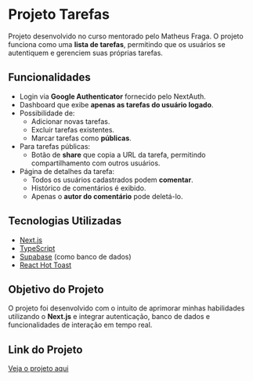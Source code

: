 # Projeto Tarefas

Projeto desenvolvido no curso mentorado pelo Matheus Fraga. O projeto funciona como uma **lista de tarefas**, permitindo que os usuários se autentiquem e gerenciem suas próprias tarefas.

## Funcionalidades

- Login via **Google Authenticator** fornecido pelo NextAuth.
- Dashboard que exibe **apenas as tarefas do usuário logado**.
- Possibilidade de:
  - Adicionar novas tarefas.
  - Excluir tarefas existentes.
  - Marcar tarefas como **públicas**.
- Para tarefas públicas:
  - Botão de **share** que copia a URL da tarefa, permitindo compartilhamento com outros usuários.
- Página de detalhes da tarefa:
  - Todos os usuários cadastrados podem **comentar**.
  - Histórico de comentários é exibido.
  - Apenas o **autor do comentário** pode deletá-lo.

## Tecnologias Utilizadas

- [Next.js](https://nextjs.org/)
- [TypeScript](https://www.typescriptlang.org/)
- [Supabase](https://supabase.com/) (como banco de dados)
- [React Hot Toast](https://react-hot-toast.com/)

## Objetivo do Projeto

O projeto foi desenvolvido com o intuito de aprimorar minhas habilidades utilizando o **Next.js** e integrar autenticação, banco de dados e funcionalidades de interação em tempo real.

## Link do Projeto

[Veja o projeto aqui](INSIRA_O_LINK_AQUI)
